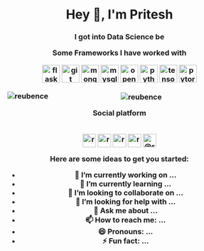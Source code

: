 <h1 align="center">Hey 👋, I'm Pritesh</h1>
<h3 align="center">I got into Data Science be

Some Frameworks I have worked with
<p align="center">

<img src="https://www.vectorlogo.zone/logos/pocoo_flask/pocoo_flask-icon.svg" alt="flask" width="40" height="40"/> 

<img src="https://www.vectorlogo.zone/logos/git-scm/git-scm-icon.svg" alt="git" width="40" height="40"/> 

<img src="https://www.vectorlogo.zone/logos/mongodb/mongodb-icon.svg" alt="mongodb" width="40" height="40"/> 

<img src="https://www.vectorlogo.zone/logos/mysql/mysql-icon.svg" alt="mysql" width="40" height="40"/> 

<img src="https://www.vectorlogo.zone/logos/opencv/opencv-icon.svg" alt="opencv" width="40" height="40"/> 

<img src="https://www.vectorlogo.zone/logos/python/python-icon.svg" alt="python" width="40" height="40"/> 

<img src="https://www.vectorlogo.zone/logos/tensorflow/tensorflow-icon.svg" alt="tensorflow" width="40" height="40"/> 

<img src="https://www.vectorlogo.zone/logos/pytorch/pytorch-icon.svg" alt="pytorch" width="40" height="40"/>

</p>

<p>
<img align="left" src="https://github-readme-stats.vercel.app/api/top-langs/?username=reubence&layout=compact&hide=html" alt="reubence" /></p>

<p>&nbsp;<img align="center" src="https://github-readme-stats.vercel.app/api?username=reubence&show_icons=true" alt="reubence"/> </p>


Social platform
<br/>
<br/>
<p align="center">
<a href="https://linkedin.com/in/reubence" target="blank"><img align="center" src="https://cdn.jsdelivr.net/npm/simple-icons@3.0.1/icons/linkedin.svg" alt="reubence" height="30" width="30" /></a>
<a href="https://stackoverflow.com/users/13764834/reuben-rapose?tab=profile" target="blank"><img align="center" src="https://cdn.jsdelivr.net/npm/simple-icons@3.0.1/icons/stackoverflow.svg" alt="reuben-rapose" height="30" width="30" /></a>
<a href="https://kaggle.com/reubence" target="blank"><img align="center" src="https://cdn.jsdelivr.net/npm/simple-icons@3.0.1/icons/kaggle.svg" alt="reubence" height="30" width="30" /></a>
<a href="https://instagram.com/reubenrapose" target="blank"><img align="center" src="https://cdn.jsdelivr.net/npm/simple-icons@3.0.1/icons/instagram.svg" alt="reubenrapose" height="30" width="30" /></a>
<a href="https://medium.com/@reuben3699" target="blank"><img align="center" src="https://cdn.jsdelivr.net/npm/simple-icons@3.0.1/icons/medium.svg" alt="@reuben3699" height="30" width="30" /></a>
</p>


Here are some ideas to get you started:

- 🔭 I’m currently working on ...
- 🌱 I’m currently learning ...
- 👯 I’m looking to collaborate on ...
- 🤔 I’m looking for help with ...
- 💬 Ask me about ...
- 📫 How to reach me: ...
- 😄 Pronouns: ...
- ⚡ Fun fact: ...
